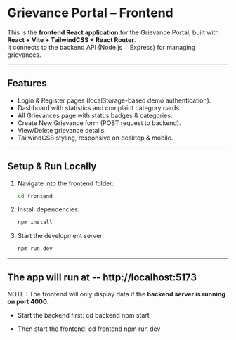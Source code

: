# Grievance Portal – Frontend

This is the **frontend React application** for the Grievance Portal, built with **React + Vite + TailwindCSS + React Router**.  
It connects to the backend API (Node.js + Express) for managing grievances.

---

## Features
- Login & Register pages (localStorage-based demo authentication).  
- Dashboard with statistics and complaint category cards.  
- All Grievances page with status badges & categories.  
- Create New Grievance form (POST request to backend).  
- View/Delete grievance details.  
- TailwindCSS styling, responsive on desktop & mobile.  

---


## Setup & Run Locally

1. Navigate into the frontend folder:
   ```bash
   cd frontend
   ```
2. Install dependencies:
   ```bash
   npm install
   ```
3. Start the development server:
   ```bash
   npm run dev
   ```
---
The app will run at -- http://localhost:5173
---
NOTE : The frontend will only display data if the **backend server is running on port 4000**.  

- Start the backend first:
  cd backend
  npm start

- Then start the frontend:
  cd frontend
  npm run dev
